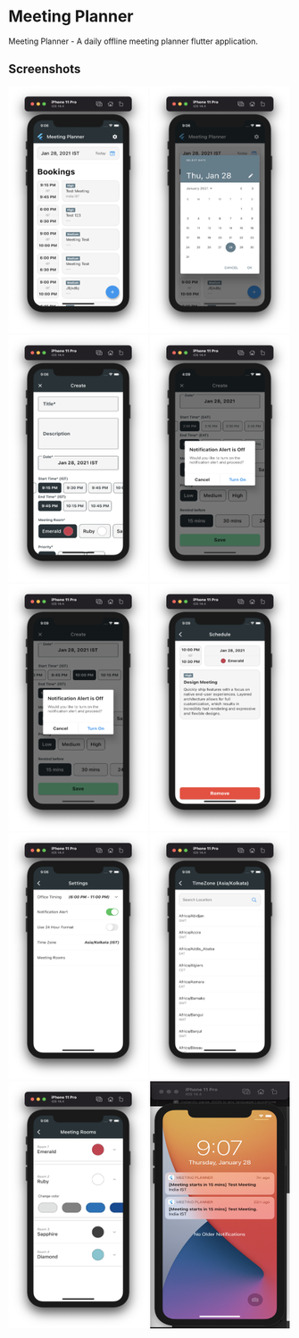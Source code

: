 # Meeting Planner

Meeting Planner - A daily offline meeting planner flutter application.

## Screenshots
<p>
	<img src="https://github.com/sad1996/meeting_room/blob/master/screenshots/screen1.png?raw=true" width="250" height="443"/>
	<img src="https://github.com/sad1996/meeting_room/blob/master/screenshots/screen2.png?raw=true" width="250" height="443"/>
	<img src="https://github.com/sad1996/meeting_room/blob/master/screenshots/screen3.png?raw=true" width="250" height="443"/>
	<img src="https://github.com/sad1996/meeting_room/blob/master/screenshots/screen4.png?raw=true" width="250" height="443"/>
	<img src="https://github.com/sad1996/meeting_room/blob/master/screenshots/screen5.png?raw=true" width="250" height="443"/>
	<img src="https://github.com/sad1996/meeting_room/blob/master/screenshots/screen6.png?raw=true" width="250" height="443"/>
	<img src="https://github.com/sad1996/meeting_room/blob/master/screenshots/screen7.png?raw=true" width="250" height="443"/>
	<img src="https://github.com/sad1996/meeting_room/blob/master/screenshots/screen8.png?raw=true" width="250" height="443"/>
	<img src="https://github.com/sad1996/meeting_room/blob/master/screenshots/screen9.png?raw=true" width="250" height="443"/>
	<img src="https://github.com/sad1996/meeting_room/blob/master/screenshots/screen10.png?raw=true" width="250" height="443"/>
</p>